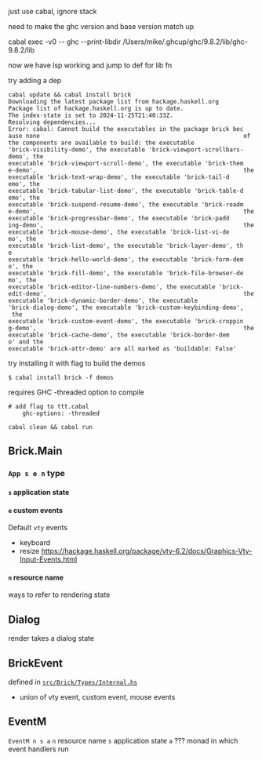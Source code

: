 just use cabal, ignore stack

need to make the ghc version and base version match up

cabal exec -v0 -- ghc --print-libdir
/Users/mike/.ghcup/ghc/9.8.2/lib/ghc-9.8.2/lib

now we have lsp working and jump to def for lib fn

try adding a dep

```
cabal update && cabal install brick
Downloading the latest package list from hackage.haskell.org
Package list of hackage.haskell.org is up to date.
The index-state is set to 2024-11-25T21:40:33Z.
Resolving dependencies...
Error: cabal: Cannot build the executables in the package brick bec
ause none                                                          of the components are available to build: the executable
'brick-visibility-demo', the executable 'brick-viewport-scrollbars-
demo', the                                                         executable 'brick-viewport-scroll-demo', the executable 'brick-them
e-demo',                                                           the executable 'brick-text-wrap-demo', the executable 'brick-tail-d
emo', the                                                          executable 'brick-tabular-list-demo', the executable 'brick-table-d
emo', the                                                          executable 'brick-suspend-resume-demo', the executable 'brick-readm
e-demo',                                                           the executable 'brick-progressbar-demo', the executable 'brick-padd
ing-demo',                                                         the executable 'brick-mouse-demo', the executable 'brick-list-vi-de
mo', the                                                           executable 'brick-list-demo', the executable 'brick-layer-demo', th
e                                                                  executable 'brick-hello-world-demo', the executable 'brick-form-dem
o', the                                                            executable 'brick-fill-demo', the executable 'brick-file-browser-de
mo', the                                                           executable 'brick-editor-line-numbers-demo', the executable 'brick-
edit-demo',                                                        the executable 'brick-dynamic-border-demo', the executable
'brick-dialog-demo', the executable 'brick-custom-keybinding-demo',
 the                                                               executable 'brick-custom-event-demo', the executable 'brick-croppin
g-demo',                                                           the executable 'brick-cache-demo', the executable 'brick-border-dem
o' and the                                                         executable 'brick-attr-demo' are all marked as 'buildable: False'
```

try installing it with flag to build the demos

```
$ cabal install brick -f demos
```

requires GHC -threaded option to compile

```
# add flag to ttt.cabal
    ghc-options: -threaded

cabal clean && cabal run
```

## Brick.Main

### `App s e n` type

#### `s` application state

#### `e` custom events

Default `vty` events

- keyboard
- resize
  https://hackage.haskell.org/package/vty-6.2/docs/Graphics-Vty-Input-Events.html

#### `n` resource name

ways to refer to rendering state

## Dialog

render takes a dialog state

## BrickEvent

defined in [`src/Brick/Types/Internal.hs`](https://github.com/jtdaugherty/brick/blob/9a300da21333cb8a88fc2f24478f3caed801e6a8/src/Brick/Types/Internal.hs)

- union of vty event, custom event, mouse events

## EventM

`EventM n s a`
`n` resource name
`s` application state
`a` ???
monad in which event handlers run
